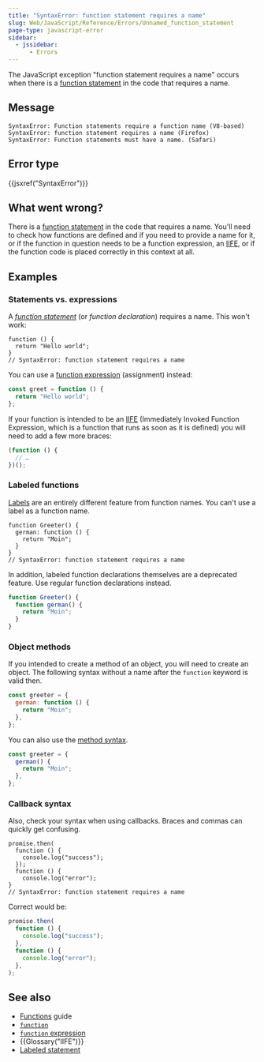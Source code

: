 ```yaml
---
title: "SyntaxError: function statement requires a name"
slug: Web/JavaScript/Reference/Errors/Unnamed_function_statement
page-type: javascript-error
sidebar:
  - jssidebar:
      - Errors
---
```


The JavaScript exception "function statement requires a name" occurs
when there is a [function statement](/en-US/docs/Web/JavaScript/Reference/Statements/function)
in the code that requires a name.

## Message

```plain
SyntaxError: Function statements require a function name (V8-based)
SyntaxError: function statement requires a name (Firefox)
SyntaxError: Function statements must have a name. (Safari)
```

## Error type

{{jsxref("SyntaxError")}}

## What went wrong?

There is a [function statement](/en-US/docs/Web/JavaScript/Reference/Statements/function) in the code that requires a name.
You'll need to check how functions are defined and if you need to provide a name for it, or if the function in question needs to be a function expression, an [IIFE](/en-US/docs/Glossary/IIFE), or if the function code is placed correctly in this context at all.

## Examples

### Statements vs. expressions

A _[function statement](/en-US/docs/Web/JavaScript/Reference/Statements/function)_ (or _function declaration_) requires a name.
This won't work:

```js-nolint example-bad
function () {
  return "Hello world";
}
// SyntaxError: function statement requires a name
```

You can use a [function expression](/en-US/docs/Web/JavaScript/Reference/Operators/function) (assignment) instead:

```js example-good
const greet = function () {
  return "Hello world";
};
```

If your function is intended to be an [IIFE](https://en.wikipedia.org/wiki/Immediately-invoked_function_expression) (Immediately Invoked Function Expression, which is a function that runs as soon as it is defined) you will need to add a few more braces:

```js example-good
(function () {
  // …
})();
```

### Labeled functions

[Labels](/en-US/docs/Web/JavaScript/Reference/Statements/label) are an entirely different feature from function names. You can't use a label as a function name.

```js-nolint example-bad
function Greeter() {
  german: function () {
    return "Moin";
  }
}
// SyntaxError: function statement requires a name
```

In addition, labeled function declarations themselves are a deprecated feature. Use regular function declarations instead.

```js example-good
function Greeter() {
  function german() {
    return "Moin";
  }
}
```

### Object methods

If you intended to create a method of an object, you will need to create an object.
The following syntax without a name after the `function` keyword is valid then.

```js example-good
const greeter = {
  german: function () {
    return "Moin";
  },
};
```

You can also use the [method syntax](/en-US/docs/Web/JavaScript/Reference/Functions/Method_definitions).

```js
const greeter = {
  german() {
    return "Moin";
  },
};
```

### Callback syntax

Also, check your syntax when using callbacks.
Braces and commas can quickly get confusing.

```js-nolint example-bad
promise.then(
  function () {
    console.log("success");
  });
  function () {
    console.log("error");
}
// SyntaxError: function statement requires a name
```

Correct would be:

```js example-good
promise.then(
  function () {
    console.log("success");
  },
  function () {
    console.log("error");
  },
);
```

## See also

- [Functions](/en-US/docs/Web/JavaScript/Guide/Functions) guide
- [`function`](/en-US/docs/Web/JavaScript/Reference/Statements/function)
- [`function` expression](/en-US/docs/Web/JavaScript/Reference/Operators/function)
- {{Glossary("IIFE")}}
- [Labeled statement](/en-US/docs/Web/JavaScript/Reference/Statements/label)
